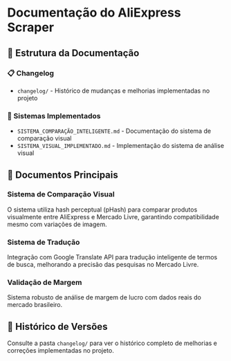 # Documentação do AliExpress Scraper

## 📁 Estrutura da Documentação

### 📋 Changelog
- `changelog/` - Histórico de mudanças e melhorias implementadas no projeto

### 🔧 Sistemas Implementados
- `SISTEMA_COMPARAÇÃO_INTELIGENTE.md` - Documentação do sistema de comparação visual
- `SISTEMA_VISUAL_IMPLEMENTADO.md` - Implementação do sistema de análise visual

## 📖 Documentos Principais

### Sistema de Comparação Visual
O sistema utiliza hash perceptual (pHash) para comparar produtos visualmente entre AliExpress e Mercado Livre, garantindo compatibilidade mesmo com variações de imagem.

### Sistema de Tradução
Integração com Google Translate API para tradução inteligente de termos de busca, melhorando a precisão das pesquisas no Mercado Livre.

### Validação de Margem
Sistema robusto de análise de margem de lucro com dados reais do mercado brasileiro.

## 🔄 Histórico de Versões

Consulte a pasta `changelog/` para ver o histórico completo de melhorias e correções implementadas no projeto.
